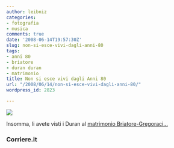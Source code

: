 ```yaml
---
author: leibniz
categories:
- fotografia
- musica
comments: true
date: '2008-06-14T19:57:30Z'
slug: non-si-esce-vivi-dagli-anni-80
tags:
- anni 80
- briatore
- duran duran
- matrimonio
title: Non si esce vivi dagli Anni 80
url: "/2008/06/14/non-si-esce-vivi-dagli-anni-80/"
wordpress_id: 2823

---
```

[![](http://www.corriere.it/Fotogallery/Tagliate/2008/06_Giugno/14/BRIA/16_133253.JPG)](http://www.corriere.it/Fotogallery/Tagliate/2008/06_Giugno/14/BRIA/16_133253.JPG)

Insomma, li avete visti i Duran al [matrimonio Briatore-Gregoraci...](http://www.corriere.it/Fotogallery/Tagliate/2008/06_Giugno/14/BRIA/16_133253.JPG)


### Corriere.it
